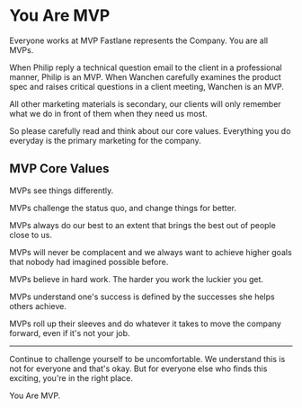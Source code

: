 # You Are MVP

Everyone works at MVP Fastlane represents the Company. You are all MVPs.

When Philip reply a technical question email to the client in a professional manner, Philip is an MVP.
When Wanchen carefully examines the product spec and raises critical questions in a client meeting, Wanchen is an MVP. 

All other marketing materials is secondary, 
our clients will only remember what we do in front of them when they need us most.

So please carefully read and think about our core values. 
Everything you do everyday is the primary marketing for the company.


## MVP Core Values

MVPs see things differently.

MVPs challenge the status quo, and change things for better.

MVPs always do our best to an extent that brings the best out of people close to us.

MVPs will never be complacent and we always want to achieve higher goals that nobody had imagined possible before.

MVPs believe in hard work. The harder you work the luckier you get.

MVPs understand one's success is defined by the successes she helps others achieve.

MVPs roll up their sleeves and do whatever it takes to move the company forward, even if it's not your job.

---

Continue to challenge yourself to be uncomfortable. 
We understand this is not for everyone and that's okay. 
But for everyone else who finds this exciting, you're in the right place.

You Are MVP.

